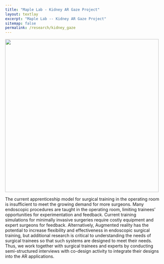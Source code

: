 ```yaml
---
title: "Maple Lab - Kidney AR Gaze Project"
layout: textlay
excerpt: "Maple Lab -- Kidney AR Gaze Project"
sitemap: false
permalink: /research/kidney_gaze
---
```

<img src="{{ site.url }}{{ site.baseurl }}/images/researchpic/kidney_gaze.png" style="width: 500px">

The current apprenticeship model for surgical training in the operating room is insufficient to meet the growing demand for more surgeons. Many endoscopic procedures are taught in the operating room, limiting trainees’ opportunities for experimentation and feedback. Current training simulations for minimally invasive surgeries require costly equipment and expert surgeons for feedback. Alternatively, Augmented reality has the potential to increase flexibility and effectiveness in endoscopic surgical training, but additional research is critical to understanding the needs of surgical trainees so that such systems are designed to meet their needs. Thus, we work together with surgical trainees and experts by conducting semi-structured interviews with co-design activity to integrate their designs into the AR applications.
